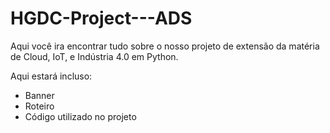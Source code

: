 # HGDC-Project---ADS
Aqui você ira encontrar tudo sobre o nosso projeto de extensão da matéria de Cloud, IoT, e Indústria 4.0 em Python.

Aqui estará incluso:
- Banner
- Roteiro
- Código utilizado no projeto
